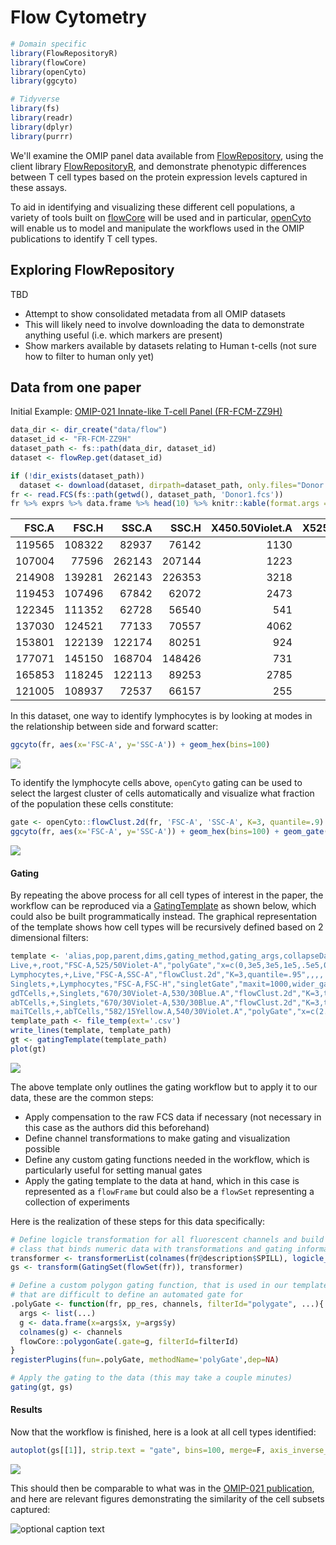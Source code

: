 
Flow Cytometry
==============

``` r
# Domain specific
library(FlowRepositoryR)
library(flowCore)
library(openCyto)
library(ggcyto)

# Tidyverse
library(fs)
library(readr)
library(dplyr)
library(purrr)
```

We'll examine the OMIP panel data available from [FlowRepository](https://flowrepository.org/), using the client library [FlowRepositoryR](https://bioconductor.org/packages/release/bioc/html/FlowRepositoryR.html), and demonstrate phenotypic differences between T cell types based on the protein expression levels captured in these assays.

To aid in identifying and visualizing these different cell populations, a variety of tools built on [flowCore](https://bioconductor.org/packages/release/bioc/html/FlowRepositoryR.html) will be used and in particular, [openCyto](https://bioconductor.org/packages/release/bioc/html/openCyto.html) will enable us to model and manipulate the workflows used in the OMIP publications to identify T cell types.

Exploring FlowRepository
------------------------

TBD

-   Attempt to show consolidated metadata from all OMIP datasets
-   This will likely need to involve downloading the data to demonstrate anything useful (i.e. which markers are present)
-   Show markers available by datasets relating to Human t-cells (not sure how to filter to human only yet)

Data from one paper
-------------------

Initial Example: [OMIP-021 Innate-like T-cell Panel (FR-FCM-ZZ9H)](https://flowrepository.org/id/FR-FCM-ZZ9H)

``` r
data_dir <- dir_create("data/flow")
dataset_id <- "FR-FCM-ZZ9H"
dataset_path <- fs::path(data_dir, dataset_id)
dataset <- flowRep.get(dataset_id)

if (!dir_exists(dataset_path)) 
  dataset <- download(dataset, dirpath=dataset_path, only.files="Donor.*fcs", show.progress=F)
fr <- read.FCS(fs::path(getwd(), dataset_path, 'Donor1.fcs'))
fr %>% exprs %>% data.frame %>% head(10) %>% knitr::kable(format.args = list(digits=3))
```

|   FSC.A|   FSC.H|   SSC.A|   SSC.H|  X450.50Violet.A|  X525.50Violet.A|  X540.30Violet.A|  X585.15Violet.A|  X610.20Violet.A|  X670.30Violet.A|  X670.14Red.A|  X730..45Red.A|  X780.60Red.A|  X530.30Blue.A|  X710.50Blue.A|  X582.15Yellow.A|  X610.20Yellow.A|  X670.30Yellow.A|  X710.50Yellow.A|  X780.60Yellow.A|  Time|
|-------:|-------:|-------:|-------:|----------------:|----------------:|----------------:|----------------:|----------------:|----------------:|-------------:|--------------:|-------------:|--------------:|--------------:|----------------:|----------------:|----------------:|----------------:|----------------:|-----:|
|  119565|  108322|   82937|   76142|             1130|              257|              630|             1002|             3625|             5465|          7061|          13215|          6966|          222.4|          17786|              803|              418|            20700|            29263|            19368|   136|
|  107004|   77596|  262143|  207144|             1223|              732|              995|              169|              721|              114|          1110|           8055|          2695|          420.8|            926|              358|              294|              851|            70563|             2586|   136|
|  214908|  139281|  262143|  226353|             3218|             1049|             2240|             1467|             7903|            10092|          8914|          26039|         10930|          561.1|          19171|              994|              733|            21668|            88813|            12031|   136|
|  119453|  107496|   67842|   62072|             2473|              351|             5828|            14664|            22003|             3548|          7316|           6115|           951|          112.0|           5504|              184|              448|             4450|            17505|             1143|   136|
|  122345|  111352|   62728|   56540|              541|              194|             2601|              735|             1267|             1095|          3060|           4466|          4531|           95.4|           5793|              435|              440|             8354|            16969|             3564|   137|
|  137030|  124521|   77133|   70557|             4062|              471|            10052|            23228|            41648|             6317|         13904|          15326|          2217|          152.7|           5801|              189|              829|            10039|            21626|             2003|   138|
|  153801|  122139|  122174|   80251|              924|              735|             2110|             1059|             2827|             2641|           287|           1277|           611|         4595.7|           6182|              175|              201|              822|            33043|             1301|   138|
|  177071|  145150|  168704|  148426|              731|              679|             1243|              337|             1045|              201|           415|           9995|          1659|          291.3|           1052|              271|              366|              570|            47515|              953|   138|
|  165853|  118245|  122113|   89253|             2785|              511|             7996|             2560|            15636|             9627|         10654|          29089|         14198|          337.8|          20733|             1203|             2341|            24269|            40187|            12859|   138|
|  121005|  108937|   72537|   66157|              255|              205|             3215|              724|             2316|              153|           361|            829|           141|          166.0|           4320|              335|              819|             1027|            21945|              244|   138|

In this dataset, one way to identify lymphocytes is by looking at modes in the relationship between side and forward scatter:

``` r
ggcyto(fr, aes(x='FSC-A', y='SSC-A')) + geom_hex(bins=100)
```

![](Flow_files/figure-markdown_github/example_biplot-1.png)

To identify the lymphocyte cells above, `openCyto` gating can be used to select the largest cluster of cells automatically and visualize what fraction of the population these cells constitute:

``` r
gate <- openCyto::flowClust.2d(fr, 'FSC-A', 'SSC-A', K=3, quantile=.9)
ggcyto(fr, aes(x='FSC-A', y='SSC-A')) + geom_hex(bins=100) + geom_gate(gate) + geom_stats()
```

![](Flow_files/figure-markdown_github/unnamed-chunk-1-1.png)

#### Gating

By repeating the above process for all cell types of interest in the paper, the workflow can be reproduced via a [GatingTemplate](https://www.bioconductor.org/packages/devel/bioc/vignettes/openCyto/inst/doc/HowToWriteCSVTemplate.html) as shown below, which could also be built programmatically instead. The graphical representation of the template shows how cell types will be recursively defined based on 2 dimensional filters:

``` r
template <- 'alias,pop,parent,dims,gating_method,gating_args,collapseDataForGating,groupBy,preprocessing_method,preprocessing_args
Live,+,root,"FSC-A,525/50Violet-A","polyGate","x=c(0,3e5,3e5,1e5,.5e5,0),y=c(0,0,2.3,2.3,2,1.5)",,,,
Lymphocytes,+,Live,"FSC-A,SSC-A","flowClust.2d","K=3,quantile=.95",,,,
Singlets,+,Lymphocytes,"FSC-A,FSC-H","singletGate","maxit=1000,wider_gate=T,prediction_level=.999999999",,,,
gdTCells,+,Singlets,"670/30Violet-A,530/30Blue.A","flowClust.2d","K=3,target=c(2.5,2.5)",,,,
abTCells,+,Singlets,"670/30Violet-A,530/30Blue.A","flowClust.2d","K=3,target=c(2.5,1),quantile=0.95",,,,
maiTCells,+,abTCells,"582/15Yellow.A,540/30Violet.A","polyGate","x=c(2.7,5,5,2.7),y=c(2.5,2.5,5,5)",,,,'
template_path <- file_temp(ext='.csv')
write_lines(template, template_path)
gt <- gatingTemplate(template_path)
plot(gt)
```

![](Flow_files/figure-markdown_github/unnamed-chunk-2-1.png)

The above template only outlines the gating workflow but to apply it to our data, these are the common steps:

-   Apply compensation to the raw FCS data if necessary (not necessary in this case as the authors did this beforehand)
-   Define channel transformations to make gating and visualization possible
-   Define any custom gating functions needed in the workflow, which is particularly useful for setting manual gates
-   Apply the gating template to the data at hand, which in this case is represented as a `flowFrame` but could also be a `flowSet` representing a collection of experiments

Here is the realization of these steps for this data specifically:

``` r
# Define logicle transformation for all fluorescent channels and build a "GatingSet", which is a wrapper
# class that binds numeric data with transformations and gating information
transformer <- transformerList(colnames(fr@description$SPILL), logicle_trans())
gs <- transform(GatingSet(flowSet(fr)), transformer)

# Define a custom polygon gating function, that is used in our template to deal with situations
# that are difficult to define an automated gate for
.polyGate <- function(fr, pp_res, channels, filterId="polygate", ...){ 
  args <- list(...)
  g <- data.frame(x=args$x, y=args$y)
  colnames(g) <- channels
  flowCore::polygonGate(.gate=g, filterId=filterId)
}
registerPlugins(fun=.polyGate, methodName='polyGate',dep=NA)

# Apply the gating to the data (this may take a couple minutes)
gating(gt, gs)
```

#### Results

Now that the workflow is finished, here is a look at all cell types identified:

``` r
autoplot(gs[[1]], strip.text = "gate", bins=100, merge=F, axis_inverse_trans=F) + flow_theme
```

![](Flow_files/figure-markdown_github/unnamed-chunk-4-1.png)

This should then be comparable to what was in the [OMIP-021 publication](https://onlinelibrary.wiley.com/doi/full/10.1002/cyto.a.22475), and here are relevant figures demonstrating the similarity of the cell subsets captured:

![optional caption text](https://drive.google.com/uc?export=view&id=1LJ9kSIHO-PnqOy3BnP1cy0t93uw2BMrF)
